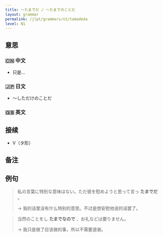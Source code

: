 ```yaml
---
title: 〜たまでだ / 〜たまでのことだ
layout: grammar
permalink: /jlpt/grammars/n1/tamadeda
level: N1
---
```


## 意思

### 🇨🇳 中文

- 只是...

### 🇯🇵 日文

- 〜しただけのことだ

### 🇬🇧 英文


## 接续

- V（タ形）

## 备注


## 例句

> 私の言葉に特別な意味はない。ただ彼を慰めようと思って言っ **たまでだ** 。
>
> → 我的话里没有什么特别的意思。不过是想安慰他说的话罢了。

> 当然のことをし **たまでなので** 、お礼などは要りません。
>
> → 我只是做了应该做的事，所以不需要道谢。

